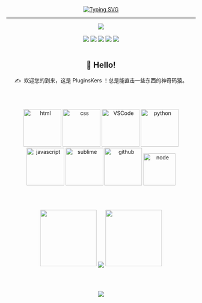 <div align="center">
  <a href="https://www.i5res.com/">
    <img src="https://readme-typing-svg.herokuapp.com?font=Fira+Code&pause=1000&width=435&lines=console.log('PluginsKers');%E5%BF%B5%E5%BF%B5%E4%B8%8D%E5%BF%98%EF%BC%8C%E5%BF%85%E6%9C%89%E5%9B%9E%E5%93%8D%EF%BC%81&center=true&size=27" alt="Typing SVG" />
    </a>
</div>

<hr />

<div align="center">
  <img src="https://camo.githubusercontent.com/810fafff9494605b8da8804af6bc6a38af0aaaf160ea7898b20583b9441bee76/68747470733a2f2f63646e2e6a7364656c6976722e6e65742f67682f73756e3032323553554e2f70686f746f732f696d616765732f3230323130383330303031393535362e676966" />
</div>

<br />

<div align="center">
  <img src="https://img.shields.io/badge/-HTML5-E34F26?style=flat-square&logo=html5&logoColor=white" /> <img src="https://img.shields.io/badge/-CSS3-1572B6?style=flat-square&logo=css3" /> <img src="https://img.shields.io/badge/-JavaScript-oringe?style=flat-square&logo=javascript" />   <img src="https://img.shields.io/github/stars/PluginsKers?style=social" />   <img src="https://img.shields.io/github/followers/PluginsKers?style=social" />
</div>

<br />

<div align="center">
  <h2>🙋 Hello!</h2>
</div>

<div align="center">
  <p>✍️&nbsp;&nbsp;欢迎您的到来，这是 PluginsKers ！总是能直击一些东西的神奇码猿。</p>
</div>

<br /><br />

<!-- Gif -->
<div align="center">
  <img alt-"html5" src="https://fastly.i5res.com/gh/pluginskers/cdn/2022/giphy.gif" width="100" title="html">
  <img alt="css" src="https://fastly.i5res.com/gh/pluginskers/cdn/2022/giphy.webp" width="100" title="css">
  <img alt="VSCode" src="https://fastly.i5res.com/gh/pluginskers/cdn/2022/200.webp" width="100" title="vscode">
  <img alt="python" src="https://fastly.i5res.com/gh/pluginskers/cdn/2022/pythoncor.webp" width="100" title="python">
  <img alt="javascript" src="https://fastly.i5res.com/gh/pluginskers/cdn/2022/200w.webp" width="100" title="javascript">
  <img alt="sublime" src="https://fastly.i5res.com/gh/pluginskers/cdn/2022/giphy (1).webp" width="100" title="sublime">
  <img alt="github" src="https://fastly.i5res.com/gh/pluginskers/cdn/2022/200231214.webp" width="100" title="github">
  <img alt="node" src="https://fastly.i5res.com/gh/pluginskers/cdn/2022/giphy324332525.webp" width="85" title="node">
</div>

<br /><br />

<!-- 连续提交代码天数记录 -->
<div align="center">
  <img width="150" src="https://fastly.i5res.com/gh/sun0225SUN/photos/images/202108300310676.png" />
  <img align="center" src="https://github-readme-streak-stats.herokuapp.com/?user=PluginsKers&theme=dark&hide_border=true" />
  <img width="150" src="https://fastly.i5res.com/gh/sun0225SUN/photos/images/202108300312623.png" />
</div>

<br /><br />

<!-- just img -->
<div align="center"><img src="https://fastly.i5res.com/gh/sun0225SUN/photos/images/202110311924844.png" /></div>
